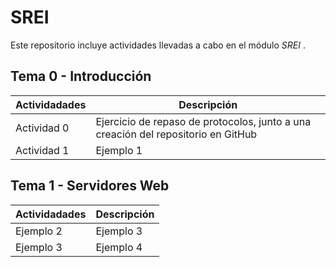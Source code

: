 # SREI
Este repositorio incluye actividades llevadas a cabo en el módulo *SREI* .



## Tema 0 - Introducción

Actividadades | Descripción
---------- | ----------
Actividad 0 | Ejercicio de repaso de protocolos, junto a una creación del repositorio en GitHub
Actividad 1 | Ejemplo 1

## Tema 1 - Servidores Web

Actividadades | Descripción
---------- | ----------
Ejemplo 2 | Ejemplo 3
Ejemplo 3 | Ejemplo 4
